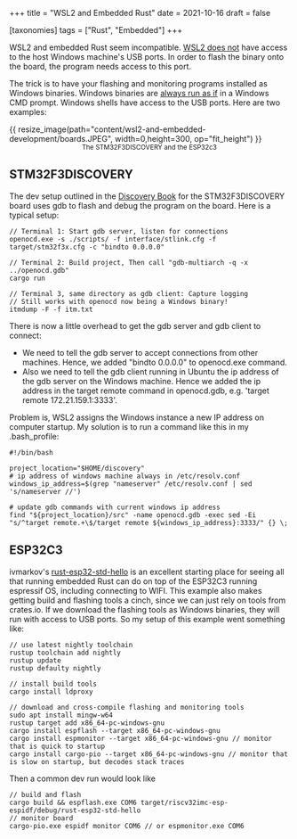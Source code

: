 +++
title = "WSL2 and Embedded Rust"
date = 2021-10-16
draft = false

[taxonomies]
tags = ["Rust", "Embedded"]
+++

WSL2 and embedded Rust seem incompatible. [WSL2 does not](https://github.com/microsoft/WSL/issues/5158) have access to the host Windows machine's USB ports. In order to flash the binary onto the board, the program needs access to this port.

The trick is to have your flashing and monitoring programs installed as Windows binaries. Windows binaries are [always run as if](https://docs.microsoft.com/en-us/windows/wsl/filesystems#run-windows-tools-from-linux) in a Windows CMD prompt. Windows shells have access to the USB ports. Here are two examples:

{{ resize_image(path="content/wsl2-and-embedded-development/boards.JPEG", width=0,height=300, op="fit_height") }}
<small style="display: flex; justify-content: center;">
The STM32F3DISCOVERY and the ESP32c3
</small>

## STM32F3DISCOVERY

The dev setup outlined in the [Discovery Book](https://docs.rust-embedded.org/discovery/) for the STM32F3DISCOVERY board uses gdb to flash and debug the program on the board. Here is a typical setup:

```
// Terminal 1: Start gdb server, listen for connections
openocd.exe -s ./scripts/ -f interface/stlink.cfg -f target/stm32f3x.cfg -c "bindto 0.0.0.0"

// Terminal 2: Build project, Then call "gdb-multiarch -q -x ../openocd.gdb" 
cargo run

// Terminal 3, same directory as gdb client: Capture logging
// Still works with openocd now being a Windows binary!
itmdump -F -f itm.txt
```

There is now a little overhead to get the gdb server and gdb client to connect:
- We need to tell the gdb server to accept connections from other machines. Hence, we added "bindto 0.0.0.0" to openocd.exe command.
- Also we need to tell the gdb client running in Ubuntu the ip address of the gdb server on the Windows machine. Hence we added the ip address in the target remote command in openocd.gdb, e.g. 'target remote 172.21.159.1:3333'. 

Problem is, WSL2 assigns the Windows instance a new IP address on computer startup. My solution is to run a command like this in my .bash_profile:

```
#!/bin/bash

project_location="$HOME/discovery"
# ip address of windows machine always in /etc/resolv.conf
windows_ip_address=$(grep "nameserver" /etc/resolv.conf | sed 's/nameserver //')

# update gdb commands with current windows ip address
find "${project_location}/src" -name openocd.gdb -exec sed -Ei "s/^target remote.+\$/target remote ${windows_ip_address}:3333/" {} \;
```

## ESP32C3

ivmarkov's [rust-esp32-std-hello](https://github.com/ivmarkov/rust-esp32-std-hello) is an excellent starting place for seeing all that running embedded Rust can do on top of the ESP32C3 running espressif OS, including connecting to WIFI. This example also makes getting build and flashing tools a cinch, since we can just rely on tools from crates.io. If we download the flashing tools as Windows binaries, they will run with access to USB ports. So my setup of this example went something like:

```
// use latest nightly toolchain
rustup toolchain add nightly
rustup update
rustup defaulty nightly

// install build tools
cargo install ldproxy

// download and cross-compile flashing and monitoring tools
sudo apt install mingw-w64
rustup target add x86_64-pc-windows-gnu
cargo install espflash --target x86_64-pc-windows-gnu
cargo install espmonitor --target x86_64-pc-windows-gnu // monitor that is quick to startup
cargo install cargo-pio --target x86_64-pc-windows-gnu // monitor that is slow on startup, but decodes stack traces
```

Then a common dev run would look like

```
// build and flash
cargo build && espflash.exe COM6 target/riscv32imc-esp-espidf/debug/rust-esp32-std-hello
// monitor board
cargo-pio.exe espidf monitor COM6 // or espmonitor.exe COM6
```

